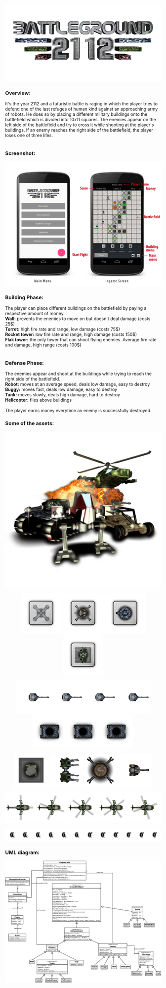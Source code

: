 <p align="center">
  <img src="/BattlegroundApplication/src/main/res/drawable-xxhdpi/schriftzug_2.png"/>
</p>

<h3>Overview:</h3>
<p>
It's the year 2112 and a futuristic battle is raging in which the player tries to defend one of the last refuges of human kind against an approaching army of robots. He does so by placing a different military buildings onto the battlefield which is divided into 10x11 squares. The enemies appear on the left side of the battlefield and try to cross it while shooting at the player's buildings. If an enemy reaches the right side of the battlefield, the player loses one of three lifes.</br>
</br>
</p>

<h3>Screenshot:</h3>
<p align="center">
  <img src="/Documentation/screenshot.jpg"/>
</p>

<h3>Building Phase:</h3>
The player can place different buildings on the battlefield by paying a respective amount of money.</br>
<b>Wall:</b> prevents the enemies to move on but doesn't deal damage (costs 25$)</br>
<b>Turret:</b> high fire rate and range, low damage (costs 75$)</br>
<b>Rocket tower:</b> low fire rate and range, high damage (costs 150$)</br>
<b>Flak tower:</b> the only tower that can shoot flying enemies. Average fire rate and damage, high range (costs 100$)</br>
</br>

<h3>Defense Phase:</h3>
The enemies appear and shoot at the buildings while trying to reach the right side of the battlefield.</br>
<b>Robot:</b> moves at an average speed, deals low damage, easy to destroy</br>
<b>Buggy:</b> moves fast, deals low damage, easy to destroy</br>
<b>Tank:</b> moves slowly, deals high damage, hard to destroy</br>
<b>Helicopter:</b> flies above buildings</br>
</br>
The player earns money everytime an enemy is successfully destroyed.</br>
</p>

<h3>Some of the assets:</h3>
<p align="center">
  <img src="/BattlegroundApplication/src/main/res/drawable-xxhdpi/splash_enemy_2.png"/>
</p>
<p align="center">
  <img src="/BattlegroundApplication/src/main/res/drawable-xxhdpi/wall_button.png"/>
  <img src="/BattlegroundApplication/src/main/res/drawable-xxhdpi/turret_button.png"/>
  <img src="/BattlegroundApplication/src/main/res/drawable-xxhdpi/rockettower_button.png"/>
  <img src="/BattlegroundApplication/src/main/res/drawable-xxhdpi/flaktower_button.png"/>
</p>
<p align="center">
  <img src="/BattlegroundApplication/src/main/res/drawable-xxhdpi/tank_gun.png"/>
  <img src="/BattlegroundApplication/src/main/res/drawable-xxhdpi/tank_body.png"/>
</p>
<p align="center">
  <img src="/BattlegroundApplication/src/main/res/drawable-xxhdpi/flaktower_body.png"/>
  <img src="/BattlegroundApplication/src/main/res/drawable-xxhdpi/flaktower_gun.png"/>
  <img src="/BattlegroundApplication/src/main/res/drawable-xxhdpi/turret_body.png"/>
  <img src="/BattlegroundApplication/src/main/res/drawable-xxhdpi/turret_gun.png"/>
</p>
<p align="center">
  <img src="/BattlegroundApplication/src/main/res/drawable-xxhdpi/helicopter.png"/>
</p>
<p align="center">
  <img src="/BattlegroundApplication/src/main/res/drawable-xxhdpi/robot_body.png"/>
</p>

<h3>UML diagram:</h3>
<p align="center">
  <img src="/Documentation/BattlegroundClassDiagram2.png"/>
</p>

